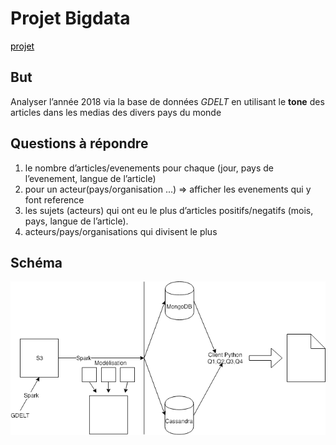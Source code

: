 # Projet Bigdata
<a style="color: black" href="http://andreiarion.github.io/">projet</a>
## But
Analyser l’année 2018 via la base de données *GDELT* en utilisant le **tone**  des articles dans les medias des divers pays du monde

## Questions à répondre 

1. le nombre d’articles/evenements pour chaque (jour, pays de l’evenement, langue de l’article)
2. pour un acteur(pays/organisation ...) ⇒ afficher les evenements qui y font reference
3. les sujets (acteurs) qui ont eu le plus d’articles positifs/negatifs (mois, pays, langue de l’article).
4. acteurs/pays/organisations qui divisent le plus 
## Schéma

![Diagramme](INF728DIagram.png)
